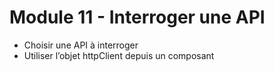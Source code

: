 # Module 11 - Interroger une API
- Choisir une API à interroger
- Utiliser l’objet httpClient depuis un composant
